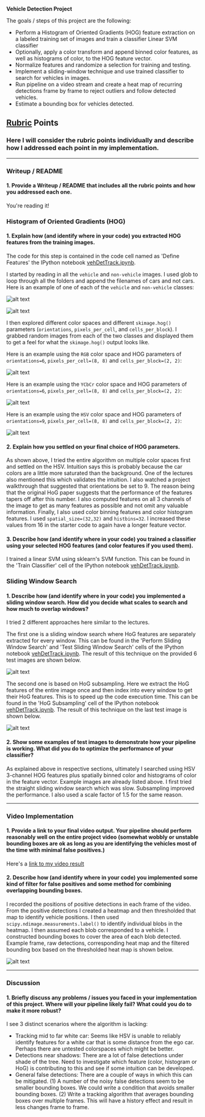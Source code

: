 **Vehicle Detection Project**

The goals / steps of this project are the following:

* Perform a Histogram of Oriented Gradients (HOG) feature extraction on a labeled training set of images and train a classifier Linear SVM classifier
* Optionally, apply a color transform and append binned color features, as well as histograms of color, to the HOG feature vector. 
* Normalize features and randomize a selection for training and testing.
* Implement a sliding-window technique and use trained classifier to search for vehicles in images.
* Run pipeline on a video stream and create a heat map of recurring detections frame by frame to reject outliers and follow detected vehicles.
* Estimate a bounding box for vehicles detected.

[//]: # (Image References)
[image1]: ./output_images/egcarimg.png
[image2]: ./output_images/egnotcarimg.png
[image3]: ./output_images/rgbFeature.png
[image4]: ./output_images/ycbcrFeature.png
[image5]: ./output_images/hsvFeature.png
[image6]: ./output_images/slidingResult.png
[image7]: ./output_images/hogSubsamplingResult.png
[image8]: ./output_images/hogSubsamplingFiltered.png
[video1]: ./project_video.mp4

## [Rubric](https://review.udacity.com/#!/rubrics/513/view) Points
### Here I will consider the rubric points individually and describe how I addressed each point in my implementation.  

---
### Writeup / README

#### 1. Provide a Writeup / README that includes all the rubric points and how you addressed each one.

You're reading it!

### Histogram of Oriented Gradients (HOG)

#### 1. Explain how (and identify where in your code) you extracted HOG features from the training images.

The code for this step is contained in the code cell named as 'Define Features' the IPython notebook [vehDetTrack.ipynb](https://github.com/sseshadr/CarND-Vehicle-Detection/blob/master/vehDetTrack.ipynb).  

I started by reading in all the `vehicle` and `non-vehicle` images. I used glob to loop through all the folders and append the filenames of cars and not cars. Here is an example of one of each of the `vehicle` and `non-vehicle` classes:

![alt text][image1]

![alt text][image2]

I then explored different color spaces and different `skimage.hog()` parameters (`orientations`, `pixels_per_cell`, and `cells_per_block`).  I grabbed random images from each of the two classes and displayed them to get a feel for what the `skimage.hog()` output looks like.

Here is an example using the `RGB` color space and HOG parameters of `orientations=6`, `pixels_per_cell=(8, 8)` and `cells_per_block=(2, 2)`:


![alt text][image3]

Here is an example using the `YCbCr` color space and HOG parameters of `orientations=6`, `pixels_per_cell=(8, 8)` and `cells_per_block=(2, 2)`:

![alt text][image4]

Here is an example using the `HSV` color space and HOG parameters of `orientations=9`, `pixels_per_cell=(8, 8)` and `cells_per_block=(2, 2)`:

![alt text][image5]

#### 2. Explain how you settled on your final choice of HOG parameters.

As shown above, I tried the entire algorithm on multiple color spaces first and settled on the HSV. Intuition says this is probably because the car colors are a little more saturated than the background. One of the lectures also mentioned this which validates the intuition. I also watched a project walkthrough that suggested that orientations be set to 9. The reason being that the original HoG paper suggests that the performance of the features tapers off after this number. I also computed features on all 3 channels of the image to get as many features as possible and not omit any valuable information. Finally, I also used color binning features and color histogram features. I used `spatial_size=(32,32)` and `histbins=32`. I increased these values from 16 in the starter code to again have a longer feature vector.

#### 3. Describe how (and identify where in your code) you trained a classifier using your selected HOG features (and color features if you used them).

I trained a linear SVM using sklearn's SVM function. This can be found in the 'Train Classifier' cell of  the IPython notebook [vehDetTrack.ipynb](https://github.com/sseshadr/CarND-Vehicle-Detection/blob/master/vehDetTrack.ipynb). 

### Sliding Window Search

#### 1. Describe how (and identify where in your code) you implemented a sliding window search.  How did you decide what scales to search and how much to overlap windows?

I tried 2 different approaches here similar to the lectures. 

The first one is a sliding window search where HoG features are separately extracted for every window. This can be found in the 'Perform Sliding Window Search' and 'Test Sliding Window Search' cells of  the IPython notebook [vehDetTrack.ipynb](https://github.com/sseshadr/CarND-Vehicle-Detection/blob/master/vehDetTrack.ipynb). The result of this technique on the provided 6 test images are shown below.

![alt text][image6]

The second one is based on HoG subsampling. Here we extract the HoG features of the entire image once and then index into every window to get their HoG features. This is to speed up the code execution time.  This can be found in the 'HoG Subsampling' cell of  the IPython notebook [vehDetTrack.ipynb](https://github.com/sseshadr/CarND-Vehicle-Detection/blob/master/vehDetTrack.ipynb). The result of this technique on the last test image is shown below.

![alt text][image7]

#### 2. Show some examples of test images to demonstrate how your pipeline is working.  What did you do to optimize the performance of your classifier?

As explained above in respective sections, ultimately I searched using HSV 3-channel HOG features plus spatially binned color and histograms of color in the feature vector.  Example images are already listed above. I first tried the straight sliding window search which was slow. Subsampling improved the performance. I also used a scale factor of 1.5 for the same reason.

---

### Video Implementation

#### 1. Provide a link to your final video output.  Your pipeline should perform reasonably well on the entire project video (somewhat wobbly or unstable bounding boxes are ok as long as you are identifying the vehicles most of the time with minimal false positives.)
Here's a [link to my video result](./test_videos_output/project_output.mp4)


#### 2. Describe how (and identify where in your code) you implemented some kind of filter for false positives and some method for combining overlapping bounding boxes.

I recorded the positions of positive detections in each frame of the video.  From the positive detections I created a heatmap and then thresholded that map to identify vehicle positions.  I then used `scipy.ndimage.measurements.label()` to identify individual blobs in the heatmap.  I then assumed each blob corresponded to a vehicle.  I constructed bounding boxes to cover the area of each blob detected. Example frame, raw detections, corresponding heat map and the filtered bounding box based on the thresholded heat map is shown below.

![alt text][image8]

---

### Discussion

#### 1. Briefly discuss any problems / issues you faced in your implementation of this project.  Where will your pipeline likely fail?  What could you do to make it more robust?

I see 3 distinct scenarios where the algorithm is lacking:

* Tracking mid to far white car: Seems like HSV is unable to reliably identify features for a white car that is some distance from the ego car. Perhaps there are untested colorspaces which might be better.
* Detections near shadows: There are a lot of false detections under shade of the tree. Need to investigate which feature (color, histogram or HoG) is contributing to this and see if some intuition can be developed.
* General false detections: There are a couple of ways in which this can be mitigated. (1) A number of the noisy false detections seem to be smaller bounding boxes. We could write a condition that avoids smaller bounding boxes. (2) Write a tracking algorithm that averages bounding boxes over multiple frames. This will have a history effect and result in less changes frame to frame.

